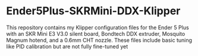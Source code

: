 # Ender5Plus-SKRMini-DDX-Klipper

This repository contains my Klipper configuration files for the Ender 5 Plus with an SKR Mini E3 V3.0 silent board, Bondtech DDX extruder, Mosquito Magnum hotend, and a 0.6mm CHT nozzle. These files include basic tuning like PID calibration but are not fully fine-tuned yet
